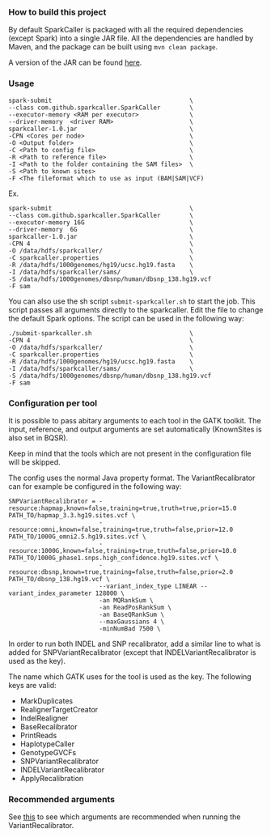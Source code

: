 ### How to build this project
By default SparkCaller is packaged with all the required dependencies (except
Spark) into a single JAR file. All the dependencies are handled by Maven, and
the package can be built using `mvn clean package`.

A version of the JAR can be found [here](https://f.128.no/).

### Usage
```
spark-submit                                      \
--class com.github.sparkcaller.SparkCaller        \
--executor-memory <RAM per executor>              \
--driver-memory  <driver RAM>                     \
sparkcaller-1.0.jar                               \
-CPN <Cores per node>                             \
-O <Output folder>                                \
-C <Path to config file>                          \
-R <Path to reference file>                       \
-I <Path to the folder containing the SAM files>  \
-S <Path to known sites>
-F <The fileformat which to use as input (BAM|SAM|VCF)
```

Ex.
```
spark-submit                                      \
--class com.github.sparkcaller.SparkCaller        \
--executor-memory 16G                             \
--driver-memory  6G                               \
sparkcaller-1.0.jar                               \
-CPN 4                                            \
-O /data/hdfs/sparkcaller/                        \
-C sparkcaller.properties                         \
-R /data/hdfs/1000genomes/hg19/ucsc.hg19.fasta    \
-I /data/hdfs/sparkcaller/sams/                   \
-S /data/hdfs/1000genomes/dbsnp/human/dbsnp_138.hg19.vcf
-F sam
```

You can also use the sh script `submit-sparkcaller.sh` to start the job.
This script passes all arguments directly to the sparkcaller. Edit the file to
change the default Spark options.
The script can be used in the following way:

```
./submit-sparkcaller.sh                           \
-CPN 4                                            \
-O /data/hdfs/sparkcaller/                        \
-C sparkcaller.properties                         \
-R /data/hdfs/1000genomes/hg19/ucsc.hg19.fasta    \
-I /data/hdfs/sparkcaller/sams/                   \
-S /data/hdfs/1000genomes/dbsnp/human/dbsnp_138.hg19.vcf
-F sam
```

### Configuration per tool
It is possible to pass abitary arguments to each tool in the GATK toolkit.
The input, reference, and output arguments are set automatically (KnownSites is
also set in BQSR).

Keep in mind that the tools which are not present in the configuration file
will be skipped. 

The config uses the normal Java property format. The VariantRecalibrator can
for example be configured in the following way:
```
SNPVariantRecalibrator = -resource:hapmap,known=false,training=true,truth=true,prior=15.0 PATH_TO/hapmap_3.3.hg19.sites.vcf \
                         -resource:omni,known=false,training=true,truth=false,prior=12.0 PATH_TO/1000G_omni2.5.hg19.sites.vcf \
                         -resource:1000G,known=false,training=true,truth=false,prior=10.0 PATH_TO/1000G_phase1.snps.high_confidence.hg19.sites.vcf \
                         -resource:dbsnp,known=true,training=false,truth=false,prior=2.0 PATH_TO/dbsnp_138.hg19.vcf \
                         --variant_index_type LINEAR --variant_index_parameter 128000 \
                         -an MQRankSum \
                         -an ReadPosRankSum \
                         -an BaseQRankSum \
                         --maxGaussians 4 \
                         -minNumBad 7500 \

```

In order to run both INDEL and SNP recalibrator, add a similar line to what is
added for SNPVariantRecalibrator (except that INDELVariantRecalibrator is used
as the key).

The name which GATK uses for the tool is used as the key. The following keys
are valid:

* MarkDuplicates
* RealignerTargetCreator
* IndelRealigner
* BaseRecalibrator
* PrintReads
* HaplotypeCaller
* GenotypeGVCFs
* SNPVariantRecalibrator
* INDELVariantRecalibrator
* ApplyRecalibration

### Recommended arguments
See [this](https://software.broadinstitute.org/gatk/guide/article?id=1259) to
see which arguments are recommended when running the VariantRecalibrator.
